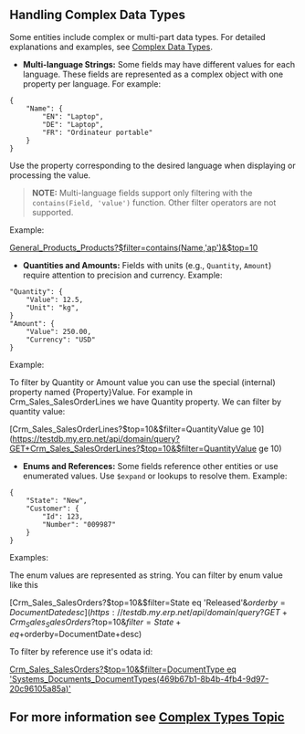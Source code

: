 ## Handling Complex Data Types

Some entities include complex or multi-part data types. For detailed explanations and examples, see [Complex Data Types](../complex-types/index.md).

- **Multi-language Strings:** Some fields may have different values for each language. These fields are represented as a complex object with one property per language. For example:  

```
{
    "Name": {
        "EN": "Laptop",
        "DE": "Laptop",
        "FR": "Ordinateur portable"
    }
}
```

Use the property corresponding to the desired language when displaying or processing the value.

> **NOTE:** Multi-language fields support only filtering with the `contains(Field, 'value')` function. Other filter operators are not supported.

Example:

[General_Products_Products?$filter=contains(Name,'ap')&$top=10](https://testdb.my.erp.net/api/domain/query?General_Products_Products?$filter=contains(Name,'ap')&$top=10)


- **Quantities and Amounts:** Fields with units (e.g., `Quantity`, `Amount`) require attention to precision and currency. Example:

```
"Quantity": {
    "Value": 12.5,
    "Unit": "kg",
}
"Amount": {
    "Value": 250.00,
    "Currency": "USD"
}
```


Example:

To filter by Quantity or Amount value you can use the special (internal) property named {Property}Value.
For example in Crm_Sales_SalesOrderLines we have Quantity property. We can filter by quantity value:

[Crm_Sales_SalesOrderLines?$top=10&$filter=QuantityValue ge 10](https://testdb.my.erp.net/api/domain/query?GET+Crm_Sales_SalesOrderLines?$top=10&$filter=QuantityValue ge 10)


- **Enums and References:** Some fields reference other entities or use enumerated values. Use `$expand` or lookups to resolve them. Example:

```
{
    "State": "New",
    "Customer": {
        "Id": 123,
        "Number": "009987"
    }
}
```

Examples:

The enum values are represented as string. You can filter by enum value like this

[Crm_Sales_SalesOrders?$top=10&$filter=State eq 'Released'&$orderby=DocumentDate desc](https://testdb.my.erp.net/api/domain/query?GET+Crm_Sales_SalesOrders?$top=10&$filter=State+eq+%27Released%27&$orderby=DocumentDate+desc)

To filter by reference use it's odata id:

[Crm_Sales_SalesOrders?$top=10&$filter=DocumentType eq 'Systems_Documents_DocumentTypes(469b67b1-8b4b-4fb4-9d97-20c96105a85a)'](https://testdb.my.erp.net/api/domain/query?GET+Crm_Sales_SalesOrders?$top=10&$filter=DocumentType+eq+%27Systems_Documents_DocumentTypes(469b67b1-8b4b-4fb4-9d97-20c96105a85a)%27)


## For more information see [Complex Types Topic](../complex-types/index.md)